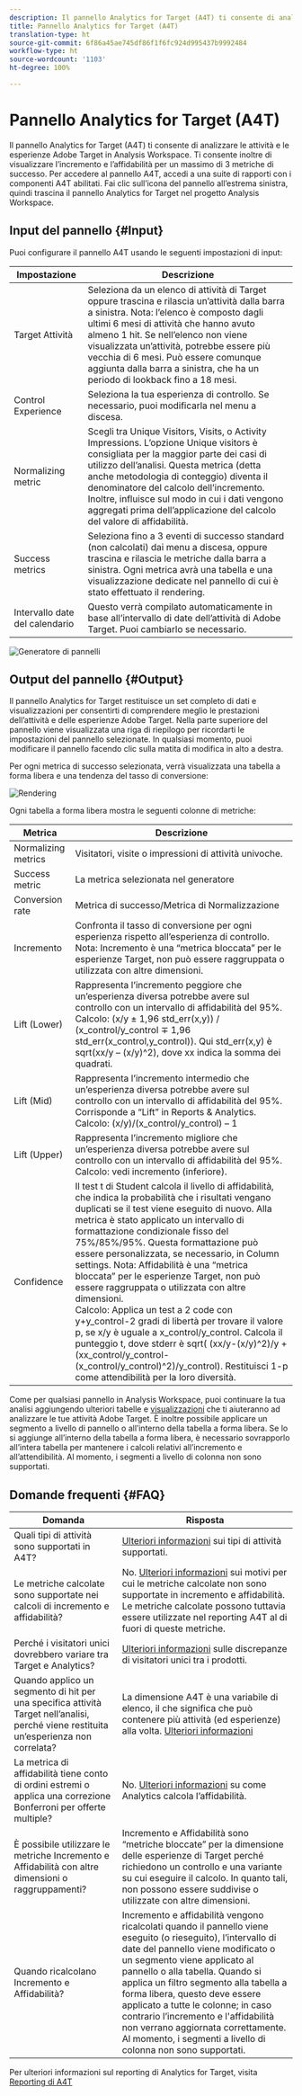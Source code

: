 ```yaml
---
description: Il pannello Analytics for Target (A4T) ti consente di analizzare le attività e le esperienze Adobe Target in Analysis Workspace.
title: Pannello Analytics for Target (A4T)
translation-type: ht
source-git-commit: 6f86a45ae745df86f1f6fc924d995437b9992484
workflow-type: ht
source-wordcount: '1103'
ht-degree: 100%

---
```



# Pannello Analytics for Target (A4T)

Il pannello Analytics for Target (A4T) ti consente di analizzare le attività e le esperienze Adobe Target in Analysis Workspace. Ti consente inoltre di visualizzare l’incremento e l’affidabilità per un massimo di 3 metriche di successo. Per accedere al pannello A4T, accedi a una suite di rapporti con i componenti A4T abilitati. Fai clic sull’icona del pannello all’estrema sinistra, quindi trascina il pannello Analytics for Target nel progetto Analysis Workspace.

## Input del pannello {#Input}

Puoi configurare il pannello A4T usando le seguenti impostazioni di input:

| Impostazione | Descrizione |
|---|---|
| Target Attività | Seleziona da un elenco di attività di Target oppure trascina e rilascia un’attività dalla barra a sinistra. Nota: l’elenco è composto dagli ultimi 6 mesi di attività che hanno avuto almeno 1 hit. Se nell’elenco non viene visualizzata un’attività, potrebbe essere più vecchia di 6 mesi. Può essere comunque aggiunta dalla barra a sinistra, che ha un periodo di lookback fino a 18 mesi. |
| Control Experience | Seleziona la tua esperienza di controllo. Se necessario, puoi modificarla nel menu a discesa. |
| Normalizing metric | Scegli tra Unique Visitors, Visits, o Activity Impressions. L’opzione Unique visitors è consigliata per la maggior parte dei casi di utilizzo dell’analisi. Questa metrica (detta anche metodologia di conteggio) diventa il denominatore del calcolo dell’incremento. Inoltre, influisce sul modo in cui i dati vengono aggregati prima dell’applicazione del calcolo del valore di affidabilità. |
| Success metrics | Seleziona fino a 3 eventi di successo standard (non calcolati) dai menu a discesa, oppure trascina e rilascia le metriche dalla barra a sinistra. Ogni metrica avrà una tabella e una visualizzazione dedicate nel pannello di cui è stato effettuato il rendering. |
| Intervallo date del calendario | Questo verrà compilato automaticamente in base all’intervallo di date dell’attività di Adobe Target. Puoi cambiarlo se necessario. |

![Generatore di pannelli](assets/a4t-panel-builder2.png)

## Output del pannello {#Output}

Il pannello Analytics for Target restituisce un set completo di dati e visualizzazioni per consentirti di comprendere meglio le prestazioni dell’attività e delle esperienze Adobe Target. Nella parte superiore del pannello viene visualizzata una riga di riepilogo per ricordarti le impostazioni del pannello selezionate. In qualsiasi momento, puoi modificare il pannello facendo clic sulla matita di modifica in alto a destra.

Per ogni metrica di successo selezionata, verrà visualizzata una tabella a forma libera e una tendenza del tasso di conversione:

![Rendering](assets/a4t-rendered.png)


Ogni tabella a forma libera mostra le seguenti colonne di metriche:

| Metrica | Descrizione |
|---|---|
| Normalizing metrics | Visitatori, visite o impressioni di attività univoche. |
| Success metric | La metrica selezionata nel generatore |
| Conversion rate | Metrica di successo/Metrica di Normalizzazione |
| Incremento | Confronta il tasso di conversione per ogni esperienza rispetto all’esperienza di controllo. Nota: Incremento è una “metrica bloccata” per le esperienze Target, non può essere raggruppata o utilizzata con altre dimensioni. |
| Lift (Lower) | Rappresenta l’incremento peggiore che un’esperienza diversa potrebbe avere sul controllo con un intervallo di affidabilità del 95%.<br>Calcolo: (x/y ± 1,96 std_err(x,y)) / (x_control/y_control ∓ 1,96 std_err(x_control,y_control)). Qui std_err(x,y) è sqrt(xx/y – (x/y)^2), dove xx indica la somma dei quadrati. |
| Lift (Mid) | Rappresenta l’incremento intermedio che un’esperienza diversa potrebbe avere sul controllo con un intervallo di affidabilità del 95%. Corrisponde a “Lift” in Reports &amp; Analytics.<br>Calcolo: (x/y)/(x_control/y_control) – 1 |
| Lift (Upper) | Rappresenta l’incremento migliore che un’esperienza diversa potrebbe avere sul controllo con un intervallo di affidabilità del 95%.<br>Calcolo: vedi incremento (inferiore). |
| Confidence | Il test t di Student calcola il livello di affidabilità, che indica la probabilità che i risultati vengano duplicati se il test viene eseguito di nuovo. Alla metrica è stato applicato un intervallo di formattazione condizionale fisso del 75%/85%/95%. Questa formattazione può essere personalizzata, se necessario, in Column settings. Nota: Affidabilità è una “metrica bloccata” per le esperienze Target, non può essere raggruppata o utilizzata con altre dimensioni.<br>Calcolo: Applica un test a 2 code con y+y_control-2 gradi di libertà per trovare il valore p, se x/y è uguale a x_control/y_control. Calcola il punteggio t, dove stderr è sqrt( (xx/y-(x/y)^2)/y + (xx_control/y_control-(x_control/y_control)^2)/y_control). Restituisci 1-p come attendibilità per la loro diversità. |

Come per qualsiasi pannello in Analysis Workspace, puoi continuare la tua analisi aggiungendo ulteriori tabelle e [visualizzazioni](https://docs.adobe.com/content/help/it-IT/analytics/analyze/analysis-workspace/visualizations/freeform-analysis-visualizations.html) che ti aiuteranno ad analizzare le tue attività Adobe Target. È inoltre possibile applicare un segmento a livello di pannello o all’interno della tabella a forma libera. Se lo si aggiunge all’interno della tabella a forma libera, è necessario sovrapporlo all’intera tabella per mantenere i calcoli relativi all’incremento e all’attendibilità. Al momento, i segmenti a livello di colonna non sono supportati.

## Domande frequenti {#FAQ}

| Domanda | Risposta |
|---|---|
| Quali tipi di attività sono supportati in A4T? | [Ulteriori informazioni](https://docs.adobe.com/content/help/it-IT/target/using/integrate/a4t/a4t-faq/a4t-faq-activity-setup.html) sui tipi di attività supportati. |
| Le metriche calcolate sono supportate nei calcoli di incremento e affidabilità? | No. [Ulteriori informazioni](https://docs.adobe.com/content/help/it-IT/target/using/integrate/a4t/a4t-faq/a4t-faq-lift-and-confidence.html) sui motivi per cui le metriche calcolate non sono supportate in incremento e affidabilità. Le metriche calcolate possono tuttavia essere utilizzate nel reporting A4T al di fuori di queste metriche. |
| Perché i visitatori unici dovrebbero variare tra Target e Analytics? | [Ulteriori informazioni](https://docs.adobe.com/content/help/it-IT/target/using/integrate/a4t/a4t-faq/a4t-faq-viewing-reports.html) sulle discrepanze di visitatori unici tra i prodotti. |
| Quando applico un segmento di hit per una specifica attività Target nell’analisi, perché viene restituita un’esperienza non correlata? | La dimensione A4T è una variabile di elenco, il che significa che può contenere più attività (ed esperienze) alla volta. [Ulteriori informazioni](https://docs.adobe.com/content/help/it-IT/target/using/integrate/a4t/a4t-faq/a4t-faq-viewing-reports.html) |
| La metrica di affidabilità tiene conto di ordini estremi o applica una correzione Bonferroni per offerte multiple? | No. [Ulteriori informazioni](https://docs.adobe.com/content/help/it-IT/target/using/integrate/a4t/a4t-faq/a4t-faq-lift-and-confidence.html) su come Analytics calcola l’affidabilità. |
| È possibile utilizzare le metriche Incremento e Affidabilità con altre dimensioni o raggruppamenti? | Incremento e Affidabilità sono “metriche bloccate” per la dimensione delle esperienze di Target perché richiedono un controllo e una variante su cui eseguire il calcolo. In quanto tali, non possono essere suddivise o utilizzate con altre dimensioni. |
| Quando ricalcolano Incremento e Affidabilità? | Incremento e affidabilità vengono ricalcolati quando il pannello viene eseguito (o rieseguito), l’intervallo di date del pannello viene modificato o un segmento viene applicato al pannello o alla tabella. Quando si applica un filtro segmento alla tabella a forma libera, questo deve essere applicato a tutte le colonne; in caso contrario l’incremento e l&#39;affidabilità non verrano aggiornata correttamente. Al momento, i segmenti a livello di colonna non sono supportati. |

Per ulteriori informazioni sul reporting di Analytics for Target, visita [Reporting di A4T](https://docs.adobe.com/content/help/it-IT/target/using/integrate/a4t/reporting.html)
